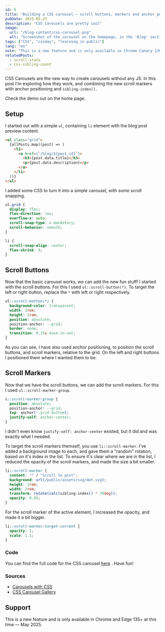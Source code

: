 ```yaml
---
id: 6
title: "Building a CSS carousel — scroll buttons, markers and anchor positioning"
pubDate: 2025-05-23
description: "CSS Carousels are pretty cool"
image:
  url: "/blog-content/css-carousel.png"
  alt: "Screenshot of the carousel on the homepage, in the 'Blog' section."
tags: ["CSS", "cssday", "learning in public"]
lang: "en"
note: "This is a new feature and is only available in Chrome Canary 136+ at this time."
relatedPosts:
  - scroll-state
  - css-sibling-count
---
```


CSS Carousels are the new way to create carousels without any JS. In this post I'm exploring how they work, and combining the new scroll markers with anchor positioning and `sibling-index()`.

Check the demo out on the home page.

## Setup

I started out with a simple `ul`, containing `li` element with the blog post preview content.

```html
<ul class="grid">
  {allPosts.map((post) => (
    <li>
      <a href={`/blog/${post.id}`}>
        <h3>{post.data.title}</h3>
        <p>{post.data.description}</p>
      </a>
    </li>
  ))}
</ul>
```

I added some CSS to turn it into a simple carousel, with some scroll snapping.

```css
ul.grid {
  display: flex;
  flex-direction: row;
  overflow-x: auto;
  scroll-snap-type: x mandatory;
  scroll-behavior: smooth;
}

li {
  scroll-snap-align: center;
  flex-shrink: 0;
}
```

## Scroll Buttons

Now that the basic carousel works, we can add the new fun stuff! I started with the scroll buttons. For this I used `ul::scroll-button(*)`. To target the left or right button, replace the `*` with left or right respectively.

```css
ul::scroll-button(*) {
  background-color: transparent;
  width: 3rem;
  height: 3rem;
  position: absolute;
  position-anchor: --grid;
  border: none;
  transition: 0.15s ease-in-out;
}
```

As you can see, I have also used anchor positioning, to position the scroll buttons, and scroll markers, relative to the grid. On the left and right buttons I positioned them where I wanted them to be.

## Scroll Markers

Now that we have the scroll buttons, we can add the scroll markers. For this I used `ul::scroll-marker-group`.

```css
&::scroll-marker-group {
  position: absolute;
  position-anchor: --grid;
  top: anchor(--grid bottom);
  justify-self: anchor-center;
}
```

I didn't even know `justify-self: anchor-center` existed, but it did and was exactly what I needed.

To target the scroll markers themself, you use `li::scroll-marker`. I've added a background image to each, and gave them a "random" rotation, based on it's index in the list. To ensure it's clear where we are in the list, I reduced the opacity of the scroll markers, and made the size a bit smaller.

```css
li::scroll-marker {
  content: "" / "Scroll to post";
  background: url(/public/assets/svg/dot.svg);
  height: 2rem;
  width: 2rem;
  transform: rotate(calc(sibling-index() * 70deg));
  opacity: 0.65;
}
```

For the scroll marker of the active element, I increased the opacity, and made it a bit bigger.

```css
li::scroll-marker:target-current {
  opacity: 1;
  scale: 1.1;
}
```

### Code

You can find the full code for the CSS carousel [here](https://github.com/lisagjh/lisavanderhoorn.nl/blob/test/src/components/display/Blog.astro) . Have fun!

### Sources

- [Carousels with CSS](https://developer.chrome.com/blog/carousels-with-css)
- [CSS Carousel Gallery](https://chrome.dev/carousel/)

## Support

This is a new feature and is only available in Chrome and Edge 135+ at this time — May 2025.
